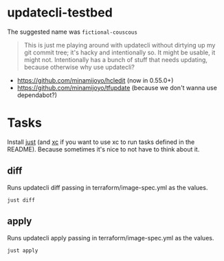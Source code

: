 # updatecli-testbed

The suggested name was `fictional-couscous`

> This is just me playing around with updatecli without dirtying up my git commit tree; it's hacky and intentionally so. It might be usable, it might not. Intentionally has a bunch of stuff that needs updating, because otherwise why use updatecli?

- https://github.com/minamijoyo/hcledit (now in 0.55.0+)
- https://github.com/minamijoyo/tfupdate (because we don't wanna use dependabot?)


# Tasks

Install [just](https://github.com/casey/just) (and [xc](https://github.com/joerdav/xc) if you want to use xc to run tasks defined in the README). Because sometimes it's nice to not have to think about it.

## diff

Runs updatecli diff passing in terraform/image-spec.yml as the values.

```
just diff
```

## apply

Runs updatecli apply passing in terraform/image-spec.yml as the values.

```
just apply
```
